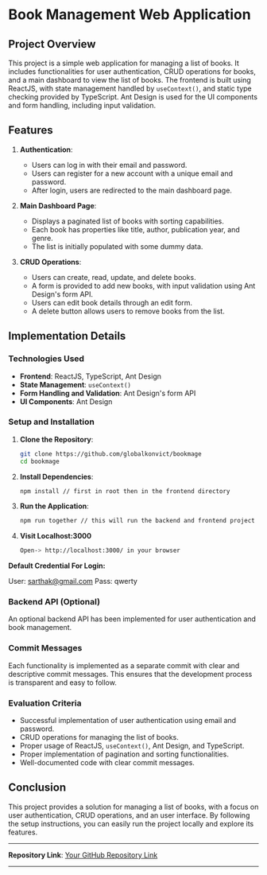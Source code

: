 # Book Management Web Application

## Project Overview

This project is a simple web application for managing a list of books. It includes functionalities for user authentication, CRUD operations for books, and a main dashboard to view the list of books. The frontend is built using ReactJS, with state management handled by `useContext()`, and static type checking provided by TypeScript. Ant Design is used for the UI components and form handling, including input validation.

## Features

1. **Authentication**:

   - Users can log in with their email and password.
   - Users can register for a new account with a unique email and password.
   - After login, users are redirected to the main dashboard page.

2. **Main Dashboard Page**:

   - Displays a paginated list of books with sorting capabilities.
   - Each book has properties like title, author, publication year, and genre.
   - The list is initially populated with some dummy data.

3. **CRUD Operations**:
   - Users can create, read, update, and delete books.
   - A form is provided to add new books, with input validation using Ant Design's form API.
   - Users can edit book details through an edit form.
   - A delete button allows users to remove books from the list.

## Implementation Details

### Technologies Used

- **Frontend**: ReactJS, TypeScript, Ant Design
- **State Management**: `useContext()`
- **Form Handling and Validation**: Ant Design's form API
- **UI Components**: Ant Design

### Setup and Installation

1. **Clone the Repository**:

   ```sh
   git clone https://github.com/globalkonvict/bookmage
   cd bookmage
   ```

2. **Install Dependencies**:

   ```sh
   npm install // first in root then in the frontend directory
   ```

3. **Run the Application**:
   ```sh
   npm run together // this will run the backend and frontend project together
   ```
4. **Visit Localhost:3000**
   ```sh
   Open-> http://localhost:3000/ in your browser
   ```

**Default Credential For Login:** 

User: sarthak@gmail.com
Pass: qwerty


### Backend API (Optional)

An optional backend API has been implemented for user authentication and book management.

### Commit Messages

Each functionality is implemented as a separate commit with clear and descriptive commit messages. This ensures that the development process is transparent and easy to follow.

### Evaluation Criteria

- Successful implementation of user authentication using email and password.
- CRUD operations for managing the list of books.
- Proper usage of ReactJS, `useContext()`, Ant Design, and TypeScript.
- Proper implementation of pagination and sorting functionalities.
- Well-documented code with clear commit messages.

## Conclusion

This project provides a solution for managing a list of books, with a focus on user authentication, CRUD operations, and an user interface. By following the setup instructions, you can easily run the project locally and explore its features.

---

**Repository Link**: [Your GitHub Repository Link](https://github.com/globalkonvict/bookmage)

---
